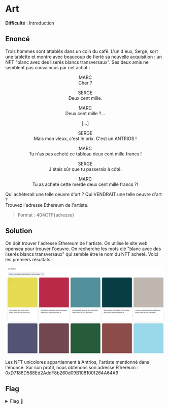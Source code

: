 # Art

**Difficulté** : Introduction

## Enoncé

Trois hommes sont attablés dans un coin du café. L'un d'eux, Serge, sort une tablette et montre avec beaucoup de fierté sa nouvelle acquisition : un NFT "blanc avec des liserés blancs transversaux". Ses deux amis ne semblent pas convaincus par cet achat :

<p align="center"> MARC  
<br> Cher ? </p>

<p align="center"> SERGE   
<br> Deux cent mille. </p>

<p align="center"> MARC   
<br> Deux cent mille ?... </p>

<p align="center"> [...] </p>

<p align="center"> SERGE 
<br> Mais mon vieux, c'est le prix. C'est un ANTRIOS ! </p>

<p align="center"> MARC   
<br> Tu n'as pas acheté ce tableau deux cent mille francs ! </p>

<p align="center"> SERGE   
<br> J'étais sûr que tu passerais à côté. </p>

<p align="center"> MARC    
<br> Tu as acheté cette merde deux cent mille francs ?! </p>

Qui achèterait une telle oeuvre d'art ? Qui VENDRAIT une telle oeuvre d'art ?   
Trouvez l'adresse Ethereum de l'artiste.   
> Format : 404CTF{adresse}


## Solution

On doit trouver l'adresse Ethereum  de l'artiste. On utilise le site web opensea pour trouver l'oeuvre. On recherche les mots clé "blanc avec des liserés blancs transversaux" qui semble être le nom du NFT acheté. Voici les premiers résultats :

<p align="center"><img src="NFT recherche.png" alt="NFT recherche" width="500"></p>

Les NFT unicolores appartiennent à Antrios, l'artiste mentionné dans l'énoncé. Sur son profil, nous obtenons son adresse Ethereum : 0xD7186D588Ed2AddF8b260d09B108100f264A64A9

## Flag

<details>
<summary> Flag 🚩</summary>

```
404CTF{0xD7186D588Ed2AddF8b260d09B108100f264A64A9}
```